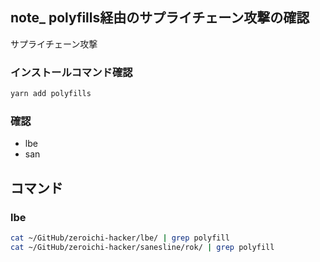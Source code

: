 ## note_ polyfills経由のサプライチェーン攻撃の確認

サプライチェーン攻撃

### インストールコマンド確認
```sh
yarn add polyfills
```

### 確認
- lbe
- san

## コマンド
### lbe
```sh
cat ~/GitHub/zeroichi-hacker/lbe/ | grep polyfill
cat ~/GitHub/zeroichi-hacker/sanesline/rok/ | grep polyfill
```

